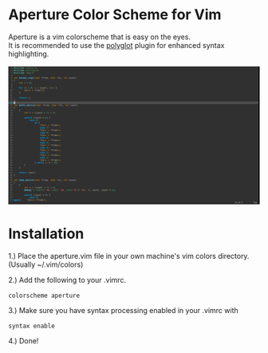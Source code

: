 # Aperture Color Scheme for Vim
Aperture is a vim colorscheme that is easy on the eyes. <br />
It is recommended to use the [polyglot](https://github.com/sheerun/vim-polyglot) plugin for enhanced syntax highlighting. <br /> <br />
![Screenshot](Aperture.png)

# Installation
1.) Place the aperture.vim file in your own machine's vim colors directory. (Usually ~/.vim/colors)

2.) Add the following to your .vimrc.
```
colorscheme aperture
```

3.) Make sure you have syntax processing enabled in your .vimrc with 
```
syntax enable
```

4.) Done!
